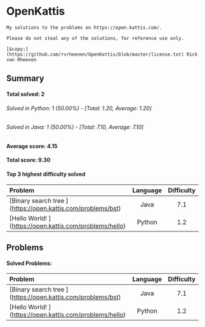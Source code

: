 # OpenKattis
	My solutions to the problems on https://open.kattis.com/.

	Please do not steal any of the solutions, for reference use only.

	[&copy;](https://github.com/rvrheenen/OpenKattis/blob/master/license.txt) Rick van Rheenen
## Summary
#### Total solved: 2
###### Solved in Python: 1 (50.00%) - [Total: 1.20, Average: 1.20]
###### Solved in Java: 1 (50.00%) - [Total: 7.10, Average: 7.10]
#### Average score: 4.15
#### Total score: 9.30
#### Top 3 highest difficulty solved
| Problem | Language | Difficulty |
| :--- | :---: | :---: |
| [Binary search tree ] (https://open.kattis.com/problems/bst) | Java | 7.1 |
| [Hello World! ] (https://open.kattis.com/problems/hello) | Python | 1.2 |

## Problems
#### Solved Problems:
| Problem | Language | Difficulty |
| :--- | :---: | :---: |
| [Binary search tree ] (https://open.kattis.com/problems/bst) | Java | 7.1 |
| [Hello World! ] (https://open.kattis.com/problems/hello) | Python | 1.2 |


